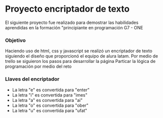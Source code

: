 <h1>Proyecto encriptador de texto</h1> 

El siguiente proyecto fue realizado para demostrar las habilidades aprendidas en la formación "principiante en programación G7 - ONE

<h3>Objetivo</h3>

Haciendo uso de html, css y javascript se realizó un encriptador de texto siguiendo el diseño que proporcionó el equipo de alura latam. Por medio de trello se siguieron los pasos para desarrollar la página
Particar la lógica de programación por medio del reto 

<h3>Llaves del encriptador</h3>

- La letra "e" es convertida para "enter"
- La letra "i" es convertida para "imes"
- La letra "a" es convertida para "ai"
- La letra "o" es convertida para "ober"
- La letra "u" es convertida para "ufat"


